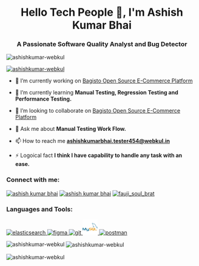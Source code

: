 <h1 align="center">Hello Tech People 👋, I'm Ashish Kumar Bhai</h1>
<h3 align="center">A Passionate Software Quality Analyst and Bug Detector</h3>

<p align="left"> <img src="https://komarev.com/ghpvc/?username=ashishkumar-webkul&label=Profile%20views&color=0e75b6&style=flat" alt="ashishkumar-webkul" /> </p>

<p align="left"> <a href="https://github.com/ryo-ma/github-profile-trophy"><img src="https://github-profile-trophy.vercel.app/?username=ashishkumar-webkul" alt="ashishkumar-webkul" /></a> </p>

- 🔭 I’m currently working on [Bagisto Open Source E-Commerce Platform](https://github.com/bagisto/bagisto)

- 🌱 I’m currently learning **Manual Testing, Regression Testing and Performance Testing.**

- 👯 I’m looking to collaborate on [Bagisto Open Source E-Commerce Platform](https://github.com/bagisto/bagisto)

- 💬 Ask me about **Manual Testing Work Flow.**

- 📫 How to reach me **ashishkumarbhai.tester454@webkul.in**

- ⚡ Logoical fact **I think I have capability to handle any task with an ease.**

<h3 align="left">Connect with me:</h3>
<p align="left">
<a href="https://linkedin.com/in/ashish kumar bhai" target="blank"><img align="center" src="https://raw.githubusercontent.com/rahuldkjain/github-profile-readme-generator/master/src/images/icons/Social/linked-in-alt.svg" alt="ashish kumar bhai" height="30" width="40" /></a>
<a href="https://fb.com/ashish kumar bhai" target="blank"><img align="center" src="https://raw.githubusercontent.com/rahuldkjain/github-profile-readme-generator/master/src/images/icons/Social/facebook.svg" alt="ashish kumar bhai" height="30" width="40" /></a>
<a href="https://instagram.com/fauji_soul_brat" target="blank"><img align="center" src="https://raw.githubusercontent.com/rahuldkjain/github-profile-readme-generator/master/src/images/icons/Social/instagram.svg" alt="fauji_soul_brat" height="30" width="40" /></a>
</p>

<h3 align="left">Languages and Tools:</h3>
<p align="left"> <a href="https://www.elastic.co" target="_blank" rel="noreferrer"> <img src="https://www.vectorlogo.zone/logos/elastic/elastic-icon.svg" alt="elasticsearch" width="40" height="40"/> </a> <a href="https://www.figma.com/" target="_blank" rel="noreferrer"> <img src="https://www.vectorlogo.zone/logos/figma/figma-icon.svg" alt="figma" width="40" height="40"/> </a> <a href="https://git-scm.com/" target="_blank" rel="noreferrer"> <img src="https://www.vectorlogo.zone/logos/git-scm/git-scm-icon.svg" alt="git" width="40" height="40"/> </a> <a href="https://www.mysql.com/" target="_blank" rel="noreferrer"> <img src="https://raw.githubusercontent.com/devicons/devicon/master/icons/mysql/mysql-original-wordmark.svg" alt="mysql" width="40" height="40"/> </a> <a href="https://postman.com" target="_blank" rel="noreferrer"> <img src="https://www.vectorlogo.zone/logos/getpostman/getpostman-icon.svg" alt="postman" width="40" height="40"/> </a> </p>

<p><img align="left" src="https://github-readme-stats.vercel.app/api/top-langs?username=ashishkumar-webkul&show_icons=true&locale=en&layout=compact" alt="ashishkumar-webkul" /></p>

<p>&nbsp;<img align="center" src="https://github-readme-stats.vercel.app/api?username=ashishkumar-webkul&show_icons=true&locale=en" alt="ashishkumar-webkul" /></p>

<p><img align="center" src="https://github-readme-streak-stats.herokuapp.com/?user=ashishkumar-webkul&" alt="ashishkumar-webkul" /></p>


